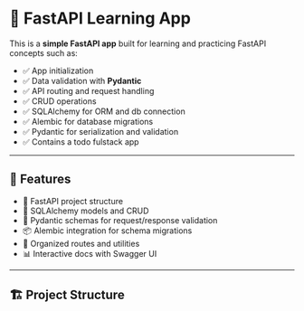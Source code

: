 # 🚀 FastAPI Learning App

This is a **simple FastAPI app** built for learning and practicing FastAPI concepts such as:

- ✅ App initialization
- ✅ Data validation with **Pydantic**
- ✅ API routing and request handling
- ✅ CRUD operations
- ✅ SQLAlchemy for ORM and db connection
- ✅ Alembic for database migrations
- ✅ Pydantic for serialization and validation
- ✅ Contains a todo fulstack app

---

## 📁 Features

- 🌱 FastAPI project structure
- 🧠 SQLAlchemy models and CRUD
- 📄 Pydantic schemas for request/response validation
- 📦 Alembic integration for schema migrations
- 📂 Organized routes and utilities
- 📊 Interactive docs with Swagger UI

---

## 🏗️ Project Structure

